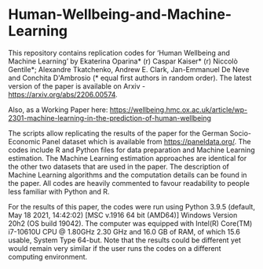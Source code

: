 # Human-Wellbeing-and-Machine-Learning
This repository contains replication codes for ‘Human Wellbeing and Machine Learning’ by Ekaterina Oparina* (r) Caspar Kaiser* (r) Niccolò Gentile*; Alexandre Tkatchenko, Andrew E. Clark, Jan-Emmanuel De Neve and Conchita D'Ambrosio (* equal first authors in random order). The latest version of the paper is available on Arxiv - https://arxiv.org/abs/2206.00574. 

Also, as a Working Paper here: https://wellbeing.hmc.ox.ac.uk/article/wp-2301-machine-learning-in-the-prediction-of-human-wellbeing

The scripts allow replicating the results of the paper for the German Socio-Economic Panel dataset which is available from https://paneldata.org/. The codes include R and Python files for data preparation and Machine Learning estimation. The Machine Learning estimation approaches are identical for the other two datasets that are used in the paper. The description of Machine Learning algorithms and the computation details can be found in the paper. All codes are heavily commented to favour readability to people less familiar with Python and R.

For the results of this paper, the codes were run using Python 3.9.5 (default, May 18 2021, 14:42:02) [MSC v.1916 64 bit (AMD64)] Windows Version 20h2 (OS build 19042). The computer was equipped with Intel(R) Core(TM) i7-10610U CPU @ 1.80GHz 2.30 GHz and 16.0 GB of RAM, of which 15.6 usable, System Type 64-but. Note that the results could be different yet would remain very similar if the user runs the codes on a different computing environment.
